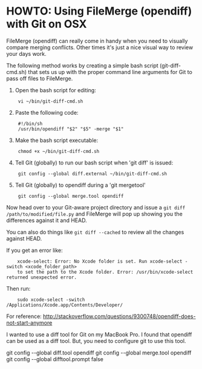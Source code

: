 # HOWTO: Using FileMerge (opendiff) with Git on OSX

FileMerge (opendiff) can really come in handy when you need to visually compare
merging conflicts. Other times it's just a nice visual way to review your days
work.

The following method works by creating a simple bash script (git-diff-cmd.sh)
that sets us up with the proper command line arguments for Git to pass off
files to FileMerge.

1. Open the bash script for editing:

        vi ~/bin/git-diff-cmd.sh

2. Paste the following code:

        #!/bin/sh
        /usr/bin/opendiff "$2" "$5" -merge "$1"

3. Make the bash script executable:

        chmod +x ~/bin/git-diff-cmd.sh

4. Tell Git (globally) to run our bash script when 'git diff' is issued:

        git config --global diff.external ~/bin/git-diff-cmd.sh

5. Tell Git (globally) to opendiff during a 'git mergetool'

        git config --global merge.tool opendiff


Now head over to your Git-aware project directory and issue a
`git diff /path/to/modified/file.py` and FileMerge will pop up showing you the
differences against it and HEAD.

You can also do things like `git diff --cached` to review all the changes
against HEAD.

If you get an error like:

        xcode-select: Error: No Xcode folder is set. Run xcode-select -switch <xcode_folder_path>
        to set the path to the Xcode folder. Error: /usr/bin/xcode-select returned unexpected error.

Then run:

        sudo xcode-select -switch /Applications/Xcode.app/Contents/Developer/

For reference: http://stackoverflow.com/questions/9300748/opendiff-does-not-start-anymore


 I wanted to use a diff tool for Git on my MacBook Pro. I found that opendiff can be used as a diff tool. But, you need to configure git to use this tool.

git config --global diff.tool opendiff
git config --global merge.tool opendiff
git config --global difftool.prompt false